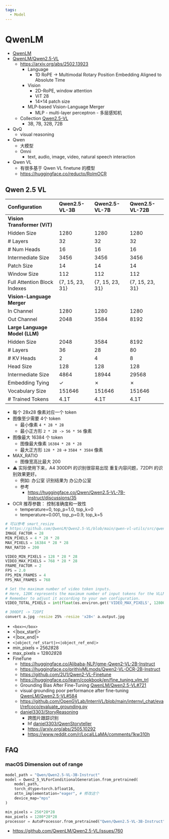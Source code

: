 ```yaml
---
tags:
  - Model
---
```


# QwenLM

- [QwenLM](https://github.com/QwenLM)
- [QwenLM/Qwen2.5-VL](https://github.com/QwenLM/Qwen2.5-VL)
  - https://arxiv.org/abs/2502.13923
    - Language
      - 1D RoPE -> Multimodal Rotary Position Embedding Aligned to Absolute Time
    - Vision
      - 2D-RoPE, window attention
      - ViT 28
      - 14×14 patch size
    - MLP-based Vision-Language Merger
      - MLP - multi-layer perceptron - 多层感知机
  - Collection [Qwen2.5-VL](https://huggingface.co/collections/Qwen/qwen25-vl-6795ffac22b334a837c0f9a5)
    - 3B, 7B, 32B, 72B
- QvQ
  - visual reasoning
- Qwen
  - 大模型
  - Omni
    - text, audio, image, video, natural speech interaction
- Qwen VL
  - 有很多基于 Qwen VL finetune 的模型
  - https://huggingface.co/reducto/RolmOCR

## Qwen 2.5 VL

| Configuration                  | Qwen2.5-VL-3B   | Qwen2.5-VL-7B   | Qwen2.5-VL-72B  |
| :----------------------------- | :-------------- | :-------------- | :-------------- |
| **Vision Transformer (ViT)**   |                 |                 |                 |
| Hidden Size                    | 1280            | 1280            | 1280            |
| # Layers                       | 32              | 32              | 32              |
| # Num Heads                    | 16              | 16              | 16              |
| Intermediate Size              | 3456            | 3456            | 3456            |
| Patch Size                     | 14              | 14              | 14              |
| Window Size                    | 112             | 112             | 112             |
| Full Attention Block Indexes   | {7, 15, 23, 31} | {7, 15, 23, 31} | {7, 15, 23, 31} |
| **Vision-Language Merger**     |                 |                 |                 |
| In Channel                     | 1280            | 1280            | 1280            |
| Out Channel                    | 2048            | 3584            | 8192            |
| **Large Language Model (LLM)** |                 |                 |                 |
| Hidden Size                    | 2048            | 3584            | 8192            |
| # Layers                       | 36              | 28              | 80              |
| # KV Heads                     | 2               | 4               | 8               |
| Head Size                      | 128             | 128             | 128             |
| Intermediate Size              | 4864            | 18944           | 29568           |
| Embedding Tying                | ✓               | ✗               | ✗               |
| Vocabulary Size                | 151646          | 151646          | 151646          |
| # Trained Tokens               | 4.1T            | 4.1T            | 4.1T            |

- 每个 28x28 像素对应一个 token
- 图像至少需要 4个 token
  - 最小像素 `4 * 28 * 28`
  - 最小正方形 `2 * 28 -> 56 * 56` 像素
- 图像最大 16384 个 token
  - 图像最大像素 `16384 * 28 * 28`
  - 最大正方形 `128 * 28` -> `3584 * 3584` 像素
- MAX_RATIO
  - 图像宽高比最大 200
- ⚠️ 实际使用下来，A4 300DPI 的识别很容易出现 重复内容问题，72DPI 的识别效果更好。
  - 例如: 办公室 识别结果为 办公办公室
  - 参考
    - https://huggingface.co/Qwen/Qwen2.5-VL-7B-Instruct/discussions/35
- OCR 推荐参数： 控制准确度和一致性
  - temperature=0, top_p=1.0, top_k=0
  - temperature=0.001, top_p=0.9, top_k=5

```py
# 可以参考 smart_resize
# https://github.com/QwenLM/Qwen2.5-VL/blob/main/qwen-vl-utils/src/qwen_vl_utils/vision_process.py
IMAGE_FACTOR = 28
MIN_PIXELS = 4 * 28 * 28
MAX_PIXELS = 16384 * 28 * 28
MAX_RATIO = 200

VIDEO_MIN_PIXELS = 128 * 28 * 28
VIDEO_MAX_PIXELS = 768 * 28 * 28
FRAME_FACTOR = 2
FPS = 2.0
FPS_MIN_FRAMES = 4
FPS_MAX_FRAMES = 768

# Set the maximum number of video token inputs.
# Here, 128K represents the maximum number of input tokens for the VLLM model.
# Remember to adjust it according to your own configuration.
VIDEO_TOTAL_PIXELS = int(float(os.environ.get('VIDEO_MAX_PIXELS', 128000 * 28 * 28 * 0.9)))
```

```bash
# 300DPI -> 72DPI
convert a.jpg -resize 25% -resize 'x28<' a.output.jpg
```

- `<box></box>`
- <|box_start|>
- <|box_end|>
- `<|object_ref_start|><|object_ref_end|>`
- min_pixels = 256*28*28
- max_pixels = 1280*28*28
- FineTune
  - https://huggingface.co/Alibaba-NLP/gme-Qwen2-VL-2B-Instruct
  - https://huggingface.co/prithivMLmods/Qwen2-VL-OCR-2B-Instruct
  - https://github.com/2U1/Qwen2-VL-Finetune
  - https://huggingface.co/learn/cookbook/en/fine_tuning_vlm_trl
  - Grounding Bias After Fine-Tuning [QwenLM/Qwen2.5-VL#721](https://github.com/QwenLM/Qwen2.5-VL/issues/721)
  - visual grounding poor performance after fine-tuning  [QwenLM/Qwen2.5-VL#584](https://github.com/QwenLM/Qwen2.5-VL/issues/584)
  - https://github.com/OpenGVLab/InternVL/blob/main/internvl_chat/eval/refcoco/evaluate_grounding.py
  - [daniel3303/StoryReasoning](https://github.com/daniel3303/StoryReasoning)
    - 跨图片跟踪识别
    - hf [daniel3303/QwenStoryteller](https://huggingface.co/daniel3303/QwenStoryteller)
    - https://arxiv.org/abs/2505.10292
    - https://www.reddit.com/r/LocalLLaMA/comments/1kw310h

## FAQ

### macOS Dimension out of range

```py
model_path = "Qwen/Qwen2.5-VL-3B-Instruct"
model = Qwen2_5_VLForConditionalGeneration.from_pretrained(
    model_path,
    torch_dtype=torch.bfloat16,
    attn_implementation="eager", # 修改这个
    device_map="mps"
)

min_pixels = 256*28*28
max_pixels = 1280*28*28
processor = AutoProcessor.from_pretrained("Qwen/Qwen2.5-VL-3B-Instruct", min_pixels=min_pixels, max_pixels=max_pixels)
```

- https://github.com/QwenLM/Qwen2.5-VL/issues/760
